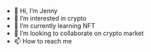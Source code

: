 - 👋 Hi, I’m Jenny
- 👀 I’m interested in crypto
- 🌱 I’m currently learning NFT
- 💞️ I’m looking to collaborate on crypto market
- 📫 How to reach me 

<!---
Ha989/Ha989 is a ✨ special ✨ repository because its `README.md` (this file) appears on your GitHub profile.
You can click the Preview link to take a look at your changes.
--->
